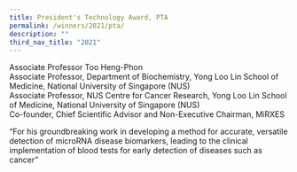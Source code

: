 ```yaml
---
title: President's Technology Award, PTA
permalink: /winners/2021/pta/
description: ""
third_nav_title: "2021"
---
```

Associate Professor Too Heng-Phon  
Associate Professor, Department of Biochemistry, Yong Loo Lin School of Medicine, National University of Singapore (NUS)  
Associate Professor, NUS Centre for Cancer Research, Yong Loo Lin School of Medicine, National University of Singapore (NUS)  
Co-founder, Chief Scientific Advisor and Non-Executive Chairman, MiRXES  
  

  

“For his groundbreaking work in developing a method for accurate, versatile detection of microRNA disease biomarkers, leading to the clinical implementation of blood tests for early detection of diseases such as cancer”

[  
](https://astarapp.a-star.edu.sg/psta/All%20Citations/2021/PTA%202021_Prof%20Too%20Heng-Phon.pdf)